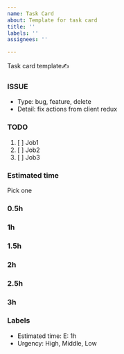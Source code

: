 ```yaml
---
name: Task Card
about: Template for task card
title: ''
labels: ''
assignees: ''

---
```


Task card template✍️ 

### ISSUE
* Type: bug, feature, delete
* Detail: fix actions from client redux

### TODO
1. [ ]  Job1
2. [ ]  Job2
3. [ ]  Job3

### Estimated time
Pick one

### 0.5h
### 1h
### 1.5h
### 2h
### 2.5h
### 3h
### Labels
* Estimated time: E: 1h
* Urgency: High, Middle, Low
